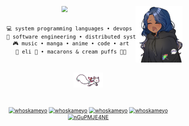 <div align="center">
<img src="https://github.com/WhosKameyo/WhosKameyo/blob/main/assets/Проект.png" width="25%" align="right" />
<img src="https://readme-typing-svg.demolab.com?font=Inconsolata&weight=500&size=50&duration=4000&pause=300&color=223F6C&center=true&vCenter=true&multiline=true&repeat=false&random=false&width=1300&height=140&lines=Salut!;Je+suis+Kameyo%2C+a+totally+stable+software+engineer!" width="70%" />
<br><br>
<pre>
    💻 system programming languages • devops 
    📖 software engineering • distributed systems
    🎮 music • manga • anime • code • art
    🐾 eli 🐇 • macarons & cream puffs 🐤🐥
</pre>
<br><br>
<img src="https://raw.githubusercontent.com/WhosKameyo/WhosKameyo/master/assets/kyubey.gif" height="40" />
<br><br><br>
    
<a href="https://dev.to/whoskameyo" target="blank"><img align="center" src="https://raw.githubusercontent.com/rahuldkjain/github-profile-readme-generator/master/src/images/icons/Social/devto.svg" alt="whoskameyo" height="30" width="40" /></a>
<a href="https://twitter.com/whoskameyo" target="blank"><img align="center" src="https://raw.githubusercontent.com/rahuldkjain/github-profile-readme-generator/master/src/images/icons/Social/twitter.svg" alt="whoskameyo" height="30" width="40" /></a>
<a href="https://instagram.com/whoskameyo" target="blank"><img align="center" src="https://raw.githubusercontent.com/rahuldkjain/github-profile-readme-generator/master/src/images/icons/Social/instagram.svg" alt="whoskameyo" height="30" width="40" /></a>
<a href="https://www.youtube.com/c/whoskameyo" target="blank"><img align="center" src="https://raw.githubusercontent.com/rahuldkjain/github-profile-readme-generator/master/src/images/icons/Social/youtube.svg" alt="whoskameyo" height="30" width="40" /></a>
<a href="https://discord.gg/nGuPMJE4NE" target="blank"><img align="center" src="https://raw.githubusercontent.com/rahuldkjain/github-profile-readme-generator/master/src/images/icons/Social/discord.svg" alt="nGuPMJE4NE" height="30" width="40" /></a>
</div>
